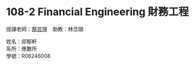 # 108-2 Financial Engineering 財務工程
授課老師：[蔡芸琤](http://homepage.ntu.edu.tw/~pecutsai) &ensp; 助教：林念頤 <br />

姓名：邱郁軒 <br />
系所：應數所 <br />
學號：R06246008<br />

